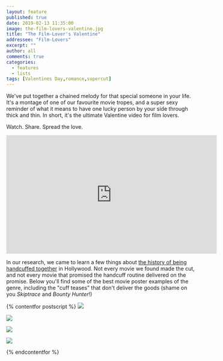 ```yaml
---
layout: feature
published: true
date: 2019-02-13 11:35:00
image: the-film-lovers-valentine.jpg
title: "The Film-Lover's Valentine"
addressee: "Film-Lovers"
excerpt: ""
author: all
comments: true
categories:
  - features
  - lists
tags: [Valentines Day,romance,supercut]
---
```


We've put together a chained melody for that special someone in your life. It's a montage of one of our favourite movie tropes, and a super sexy reminder of what it means to have one lucky person by your side through thick and thin. In short, it's the ultimate Valentine video for film lovers.

Watch. Share. Spread the love. 

<iframe width="560" height="315" src="https://www.youtube.com/embed/TCjKSgXqM5E" frameborder="0" allow="accelerometer; autoplay; encrypted-media; gyroscope; picture-in-picture" allowfullscreen></iframe>

In our research, we came to learn a few things about [the history of being handcuffed together](http://anthonybalducci.blogspot.com/2013/10/stuck-on-you-handcuffs-routine.html) in Hollywood.  Not every movie we found made the cut, and not every movie that promised the handcuff routine delivered on the promise. Below you'll find some of the best movie poster examples of the genre, including the "cuff teases" that don't deliver the goods (shame on you *Skiptrace* and *Bounty Hunter*!)

{% contentfor postscript %}
![][1]

   [1]: /assets/img/features/inline/the-film-lovers-valentine/1.jpg
   
![][2]

   [2]: /assets/img/features/inline/the-film-lovers-valentine/2.jpg
   
![][3]

   [3]: /assets/img/features/inline/the-film-lovers-valentine/3.jpg
   
![][4]

   [4]: /assets/img/features/inline/the-film-lovers-valentine/4.jpg  
{% endcontentfor %}
